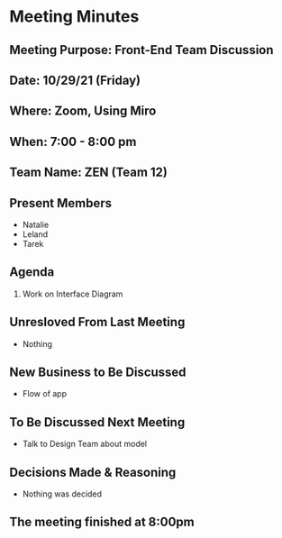 # Meeting Minutes

## Meeting Purpose: Front-End Team Discussion

## Date: 10/29/21 (Friday)

## Where: Zoom, Using Miro

## When: 7:00 - 8:00 pm

## Team Name: ZEN (Team 12)

## Present Members

- Natalie
- Leland
- Tarek

## Agenda

1. Work on Interface Diagram

## Unresloved From Last Meeting

- Nothing

## New Business to Be Discussed

- Flow of app

## To Be Discussed Next Meeting

- Talk to Design Team about model

## Decisions Made & Reasoning

- Nothing was decided

## The meeting finished at 8:00pm
